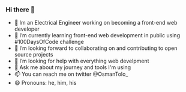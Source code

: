 ### Hi there 👋

- 🔭 Im an Electrical Engineer working on becoming a front-end web developer
- 🌱 I’m currently learning front-end web development in public using #100DaysOfCode challenge
- 👯 I’m looking forward to collaborating on and contributing to open source projects
- 🤔 I’m looking for help with everything web develpment
- 💬 Ask me about my journey and tools I'm using
- 📫 You can reach me on twitter @OsmanTolo_
- 😄 Pronouns: he, him, his
